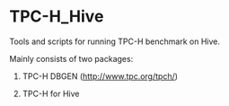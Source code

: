 # TPC-H_Hive
Tools and scripts for running TPC-H benchmark on  Hive.

Mainly consists of two packages:

1. TPC-H DBGEN (http://www.tpc.org/tpch/)

2. TPC-H for Hive
